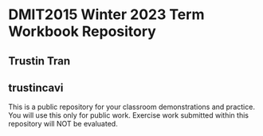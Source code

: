 # DMIT2015 Winter 2023 Term Workbook Repository

## Trustin Tran

## trustincavi

This is a public repository for your classroom demonstrations and practice. You will use this only for public work. Exercise work submitted within this repository will NOT be evaluated.

